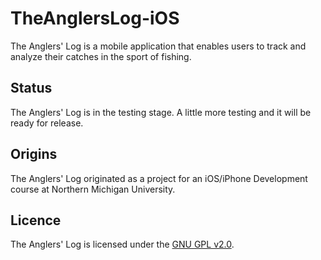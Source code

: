 TheAnglersLog-iOS
=================

The Anglers' Log is a mobile application that enables users to track and analyze their catches in the sport of fishing.

Status
------

The Anglers' Log is in the testing stage. A little more testing and it will be ready for release.

Origins
-------

The Anglers' Log originated as a project for an iOS/iPhone Development course at Northern Michigan University.

Licence
-------

The Anglers' Log is licensed under the [GNU GPL v2.0].

[GNU GPL v2.0]:http://www.gnu.org/licenses/gpl-2.0.html
